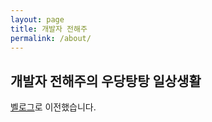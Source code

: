 ```yaml
---
layout: page
title: 개발자 전해주 
permalink: /about/
---
```


## 개발자 전해주의 우당탕탕 일상생활  

[벨로그](https://velog.io/@haejoo)로 이전했습니다.
